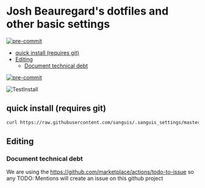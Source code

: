 # Josh Beauregard's dotfiles and other basic settings

[![pre-commit](https://img.shields.io/badge/pre--commit-enabled-brightgreen?logo=pre-commit&logoColor=white)](https://github.com/pre-commit/pre-commit)

<!-- START doctoc generated TOC please keep comment here to allow auto update -->
<!-- DON'T EDIT THIS SECTION, INSTEAD RE-RUN doctoc TO UPDATE -->

- [quick install (requires git)](#quick-install-requires-git)
- [Editing](#editing)
  - [Document technical debt](#document-technical-debt)

<!-- END doctoc generated TOC please keep comment here to allow auto update -->

[![pre-commit](https://img.shields.io/badge/pre--commit-enabled-brightgreen?logo=pre-commit&logoColor=white)](https://github.com/pre-commit/pre-commit)

![TestInstall](https://github.com/sanguis/.sanguis_settings/workflows/TestInstall/badge.svg)

## quick install (requires git)

```bash
curl https://raw.githubusercontent.com/sanguis/.sanguis_settings/master/install.sh |zsh
```

## Editing

### Document technical debt

We are using the https://github.com/marketplace/actions/todo-to-issue so any
TODO: Mentions will create an issue on this github project
